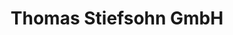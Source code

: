 ---
title: "Thomas Stiefsohn GmbH"
url: /hofstetten-gruenau/thomas-stiefsohn-gmbh/
shop: Baumarkt
---